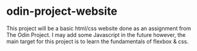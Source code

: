 # odin-project-website
This project will be a basic html/css website done as an assignment from The Odin Project. I may add some Javascript in the future however,
the main target for this project is to learn the fundamentals of flexbox & css.